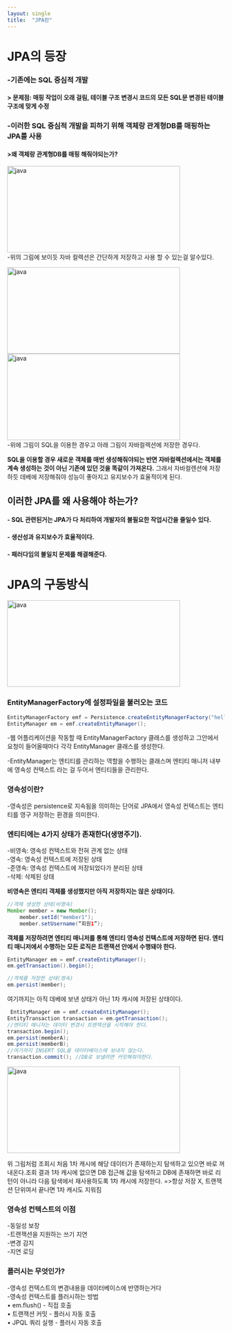 ```yaml
---
layout: single
title:  "JPA란"
---
```


# JPA의 등장  
### -기존에는 SQL 중심적 개발
#### > 문제점: 매핑 작업이 오래 걸림, 테이블 구조 변경시 코드의 모든 SQL문 변경된 테이블 구조에 맞게 수정    
### -이러한 SQL 중심적 개발을 피하기 위해 객체랑 관계형DB를 매핑하는 JPA를 사용
#### >왜 객체랑 관계형DB를 매핑 해줘야되는가?  
<img src="../1.png" width="400px" height="200px" title="px(픽셀) 크기 설정" alt="java"></img><br/>
-위의 그림에 보이듯 자바 컬렉션은 간단하게 저장하고 사용 할 수 있는걸 알수있다.  

<img src="../2.png" width="400px" height="200px" title="px(픽셀) 크기 설정" alt="java"></img><br/>  <img src="../3.png" width="400px" height="200px" title="px(픽셀) 크기 설정" alt="java"></img><br/>
-위에 그림이 SQL을 이용한 경우고 아래 그림이 자바컬렉션에 저장한 경우다.    

__SQL을 이용할 경우 새로운 객체를 매번 생성해줘야되는 반면
자바컬렉션에서는 객체를 계속 생성하는 것이 아닌 기존에 있던 것을 똑같이 가져온다.__
그래서 자바컬렌션에 저장하듯 데베에 저장해줘야 성능이 좋아지고 유지보수가 효율적이게 된다.

## 이러한 JPA를 왜 사용해야 하는가?
#### - SQL 관련된거는 JPA가 다 처리하여 개발자의 불필요한 작업시간을 줄일수 있다.
#### - 생산성과 유지보수가 효율적이다.
#### - 패러다임의 불일치 문제를 해결해준다.

# JPA의 구동방식
<img src="../4.png" width="400px" height="200px" title="px(픽셀) 크기 설정" alt="java"></img><br/>
### EntityManagerFactory에 설정파일을 불러오는 코드
```java
EntityManagerFactory emf = Persistence.createEntityManagerFactory("hello");
EntityManager em = emf.createEntityManager();
```

-웹 어플리케이션을 작동할 때 EntityManagerFactory 클래스를 생성하고 그안에서 요청이 들어올때마다 각각 EntityManager 클래스를 생성한다.

-EntityManager는 엔티티를 관리하는 역할을 수행하는 클래스며 엔티티 매니저 내부에 영속성 컨텍스트 라는 걸 두어서 엔티티들을 관리한다.   

### 영속성이란?
-영속성은 persistence로 지속됨을 의미하는 단어로
JPA에서 영속성 컨텍스트는 엔티티를 영구 저장하는 환경을 의미한다.


### 엔티티에는 4가지 상태가 존재한다(생명주기).
 -비영속: 영속성 컨텍스트와 전혀 관계 없는 상태  
 -영속: 영속성 컨텍스트에 저장된 상태  
 -준영속: 영속성 컨텍스트에 저장되었다가 분리된 상태  
 -삭제: 삭제된 상태

__비영속은 엔티티 객체를 생성했지만 아직 저장하지는 않은 상태이다.__
```java
//객체 생성한 상태(비영속)
Member member = new Member();
    member.setId("member1");
    member.setUsername(“회원1”);
```

__객체를 저장하려면 엔티티 매니저를 통해 엔티티 영속성 컨텍스트에 저장하면 된다. 엔티티 매니저에서 수행하는 모든 로직은 트랜잭션 안에서 수행돼야 한다.__
```java
EntityManager em = emf.createEntityManager();
em.getTransaction().begin();

//객체를 저장한 상태(영속)
em.persist(member); 
```
 여기까지는 아직 데베에 보낸 상태가 아닌 1차 캐시에 저장된 상태이다.

```java
 EntityManager em = emf.createEntityManager();
EntityTransaction transaction = em.getTransaction();
//엔티티 매니저는 데이터 변경시 트랜잭션을 시작해야 한다.
transaction.begin();
em.persist(memberA);
em.persist(memberB);
//여기까지 INSERT SQL을 데이터베이스에 보내지 않는다.
transaction.commit(); //DB로 보낼려면 커밋해줘야한다.
 ```

<img src="../5.png" width="400px" height="200px" title="px(픽셀) 크기 설정" alt="java">  

위 그림처럼 조회시 처음 1차 캐시에 해당 데이터가 존재하는지 탐색하고 있으면 바로 꺼내온다.조회 결과 1차 캐시에 없으면 DB 접근해 값을 탐색하고 DB에 존재하면 바로 리턴이 아니라 다음 탐색에서 재사용하도록 1차 캐시에 저장한다. 
 =>항상 저장 X, 트랜잭션 단위여서 끝나면 1차 캐시도 지워짐

### __영속성 컨텍스트의 이점__
-동일성 보장  
-트랜잭션을 지원하는 쓰기 지연  
-변경 감지  
-지연 로딩

### __플러시는 무엇인가?__
 -영속성 컨텍스트의 변경내용을 데이터베이스에 반영하는거다   
-영속성 컨텍스트를 플러시하는 방법  
  • em.flush() - 직접 호출   
  • 트랜잭션 커밋 - 플러시 자동 호출   
  • JPQL 쿼리 실행 - 플러시 자동 호출
